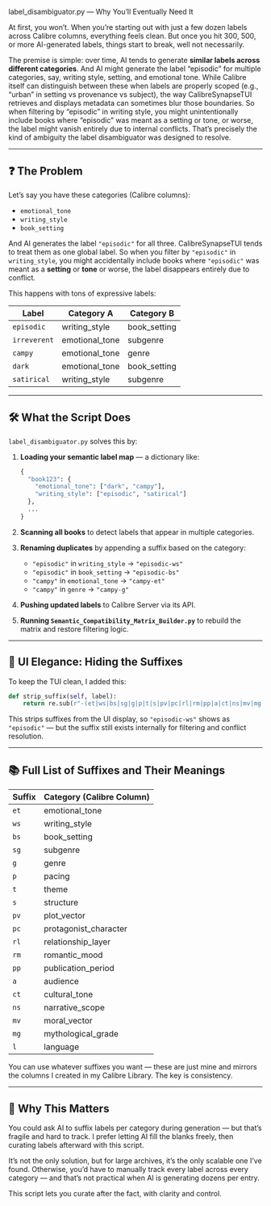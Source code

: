 label_disambiguator.py — Why You’ll Eventually Need It

At first, you won’t. When you’re starting out with just a few dozen labels across Calibre columns, everything feels clean. But once you hit 300, 500, or more AI-generated labels, things start to break, well not necessarily.

The premise is simple: over time, AI tends to generate **similar labels across different categories**. And AI might generate the label “episodic” for multiple categories, say, writing style, setting, and emotional tone. While Calibre itself can distinguish between these when labels are properly scoped (e.g., “urban” in setting vs provenance vs subject), the way CalibreSynapseTUI retrieves and displays metadata can sometimes blur those boundaries. So when filtering by “episodic” in writing style, you might unintentionally include books where “episodic” was meant as a setting or tone, or worse, the label might vanish entirely due to internal conflicts. That’s precisely the kind of ambiguity the label disambiguator was designed to resolve.


---

## ❓ The Problem

Let’s say you have these categories (Calibre columns):

- `emotional_tone`
- `writing_style`
- `book_setting`

And AI generates the label `"episodic"` for all three. CalibreSynapseTUI tends to treat them as one global label. So when you filter by `"episodic"` in `writing_style`, you might accidentally include books where `"episodic"` was meant as a **setting** or **tone** or worse, the label disappears entirely due to conflict.

This happens with tons of expressive labels:

| Label      | Category A           | Category B           |
|------------|----------------------|----------------------|
| `episodic` | writing_style        | book_setting         |
| `irreverent` | emotional_tone     | subgenre             |
| `campy`    | emotional_tone        | genre                |
| `dark`     | emotional_tone        | book_setting         |
| `satirical`| writing_style         | subgenre             |

---

## 🛠️ What the Script Does

`label_disambiguator.py` solves this by:

1. **Loading your semantic label map** — a dictionary like:
   ```python
   {
     "book123": {
       "emotional_tone": ["dark", "campy"],
       "writing_style": ["episodic", "satirical"]
     },
     ...
   }
   ```

2. **Scanning all books** to detect labels that appear in multiple categories.

3. **Renaming duplicates** by appending a suffix based on the category:
   - `"episodic"` in `writing_style` → `"episodic-ws"`
   - `"episodic"` in `book_setting` → `"episodic-bs"`
   - `"campy"` in `emotional_tone` → `"campy-et"`
   - `"campy"` in `genre` → `"campy-g"`

4. **Pushing updated labels** to Calibre Server via its API.

5. **Running `Semantic_Compatibility_Matrix_Builder.py`** to rebuild the matrix and restore filtering logic.

---

## 🎨 UI Elegance: Hiding the Suffixes

To keep the TUI clean, I added this:

```python
def strip_suffix(self, label):
    return re.sub(r"-(et|ws|bs|sg|g|p|t|s|pv|pc|rl|rm|pp|a|ct|ns|mv|mg|l)$", "", label)
```

This strips suffixes from the UI display, so `"episodic-ws"` shows as `"episodic"` — but the suffix still exists internally for filtering and conflict resolution.

---

## 📚 Full List of Suffixes and Their Meanings

| Suffix | Category (Calibre Column)         |
|--------|-----------------------------------|
| `et`   | emotional_tone                    |
| `ws`   | writing_style                     |
| `bs`   | book_setting                      |
| `sg`   | subgenre                          |
| `g`    | genre                             |
| `p`    | pacing                            |
| `t`    | theme                             |
| `s`    | structure                         |
| `pv`   | plot_vector                       |
| `pc`   | protagonist_character             |
| `rl`   | relationship_layer                |
| `rm`   | romantic_mood                     |
| `pp`   | publication_period                |
| `a`    | audience                          |
| `ct`   | cultural_tone                     |
| `ns`   | narrative_scope                   |
| `mv`   | moral_vector                      |
| `mg`   | mythological_grade                |
| `l`    | language                          |

You can use whatever suffixes you want — these are just mine and mirrors the columns I created in my Calibre Library. The key is consistency.

---

## 🧩 Why This Matters

You could ask AI to suffix labels per category during generation — but that’s fragile and hard to track. I prefer letting AI fill the blanks freely, then curating labels afterward with this script.

It’s not the only solution, but for large archives, it’s the only scalable one I’ve found. Otherwise, you’d have to manually track every label across every category — and that’s not practical when AI is generating dozens per entry.

This script lets you curate after the fact, with clarity and control.

